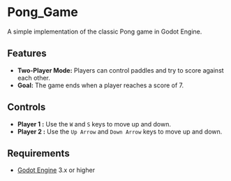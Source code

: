 # Pong_Game
 

A simple implementation of the classic Pong game in Godot Engine. 

## Features

- **Two-Player Mode:** Players can control paddles and try to score against each other.
- **Goal:** The game ends when a player reaches a score of 7.


## Controls

- **Player 1 :** Use the `W` and `S` keys to move up and down.
- **Player 2 :** Use the `Up Arrow` and `Down Arrow` keys to move up and down.

## Requirements

- [Godot Engine](https://godotengine.org/download) 3.x or higher



